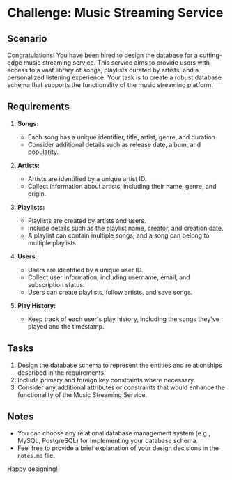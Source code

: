 # Challenge: Music Streaming Service

## Scenario

Congratulations! You have been hired to design the database for a cutting-edge music streaming service. This service aims to provide users with access to a vast library of songs, playlists curated by artists, and a personalized listening experience. Your task is to create a robust database schema that supports the functionality of the music streaming platform.

## Requirements

1. **Songs:**
   - Each song has a unique identifier, title, artist, genre, and duration.
   - Consider additional details such as release date, album, and popularity.

2. **Artists:**
   - Artists are identified by a unique artist ID.
   - Collect information about artists, including their name, genre, and origin.

3. **Playlists:**
   - Playlists are created by artists and users.
   - Include details such as the playlist name, creator, and creation date.
   - A playlist can contain multiple songs, and a song can belong to multiple playlists.

4. **Users:**
   - Users are identified by a unique user ID.
   - Collect user information, including username, email, and subscription status.
   - Users can create playlists, follow artists, and save songs.

5. **Play History:**
   - Keep track of each user's play history, including the songs they've played and the timestamp.

## Tasks

1. Design the database schema to represent the entities and relationships described in the requirements.
2. Include primary and foreign key constraints where necessary.
3. Consider any additional attributes or constraints that would enhance the functionality of the Music Streaming Service.

## Notes

- You can choose any relational database management system (e.g., MySQL, PostgreSQL) for implementing your database schema.
- Feel free to provide a brief explanation of your design decisions in the `notes.md` file.

Happy designing!
